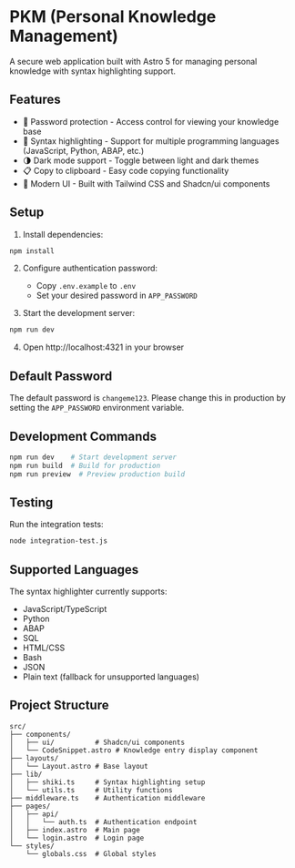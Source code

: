 # PKM (Personal Knowledge Management)
A secure web application built with Astro 5 for managing personal knowledge with syntax highlighting support.

## Features

- 🔐 Password protection - Access control for viewing your knowledge base
- 🎨 Syntax highlighting - Support for multiple programming languages (JavaScript, Python, ABAP, etc.)
- 🌗 Dark mode support - Toggle between light and dark themes
- 📋 Copy to clipboard - Easy code copying functionality
- 💅 Modern UI - Built with Tailwind CSS and Shadcn/ui components

## Setup

1. Install dependencies:
```bash
npm install
```

2. Configure authentication password:
   - Copy `.env.example` to `.env`
   - Set your desired password in `APP_PASSWORD`

3. Start the development server:
```bash
npm run dev
```

4. Open http://localhost:4321 in your browser

## Default Password

The default password is `changeme123`. Please change this in production by setting the `APP_PASSWORD` environment variable.

## Development Commands

```bash
npm run dev    # Start development server
npm run build  # Build for production
npm run preview  # Preview production build
```

## Testing

Run the integration tests:
```bash
node integration-test.js
```

## Supported Languages

The syntax highlighter currently supports:
- JavaScript/TypeScript
- Python
- ABAP
- SQL
- HTML/CSS
- Bash
- JSON
- Plain text (fallback for unsupported languages)

## Project Structure

```
src/
├── components/
│   ├── ui/          # Shadcn/ui components
│   └── CodeSnippet.astro # Knowledge entry display component
├── layouts/
│   └── Layout.astro # Base layout
├── lib/
│   ├── shiki.ts     # Syntax highlighting setup
│   └── utils.ts     # Utility functions
├── middleware.ts    # Authentication middleware
├── pages/
│   ├── api/
│   │   └── auth.ts  # Authentication endpoint
│   ├── index.astro  # Main page
│   └── login.astro  # Login page
└── styles/
    └── globals.css  # Global styles
```
